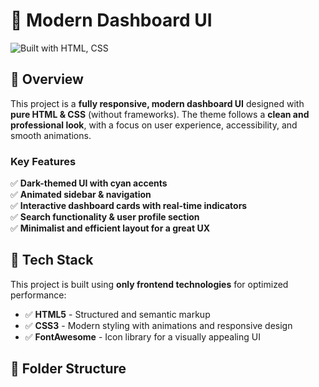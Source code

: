 # 🚀 Modern Dashboard UI  

![Built with HTML, CSS](https://img.shields.io/badge/Built%20with-HTML%20%7C%20CSS-blue)  

## 📌 Overview  

This project is a **fully responsive, modern dashboard UI** designed with **pure HTML & CSS** (without frameworks). The theme follows a **clean and professional look**, with a focus on user experience, accessibility, and smooth animations.  

### Key Features  
✅ **Dark-themed UI with cyan accents**  
✅ **Animated sidebar & navigation**  
✅ **Interactive dashboard cards with real-time indicators**  
✅ **Search functionality & user profile section**  
✅ **Minimalist and efficient layout for a great UX**  

## 🎨 Tech Stack  

This project is built using **only frontend technologies** for optimized performance:  

- ✅ **HTML5** - Structured and semantic markup  
- ✅ **CSS3** - Modern styling with animations and responsive design  
- ✅ **FontAwesome** - Icon library for a visually appealing UI  

## 📂 Folder Structure  

